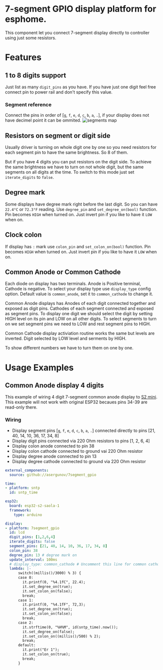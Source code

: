 # 7-segment GPIO display platform for esphome.

This component let you connect 7-segment display directly to controller using just some resistors.

# Features
## 1 to 8 digits support
Just list as many `digit_pins` as you have. If you have just one digit feel free connect pin to power rail and don't specify this value.
### Segment reference
Connect the pins in order of [`g`, `f`, `e`, `d`, `c`, `b`, `a`, `.`], if your display does not have decimel point it can be ommited. 
![segments map](https://upload.wikimedia.org/wikipedia/commons/thumb/e/ed/7_Segment_Display_with_Labeled_Segments.svg/150px-7_Segment_Display_with_Labeled_Segments.svg.png)

## Resistors on segment or digit side
Usually driver is turning on whole digit one by one so you need resistors for each segment pin to have the same brightness. So 8 of them.

But if you have 4 digits you can put resistors on the digit side. To achieve the same brightness we have to turn on not whole digit, but the same segments on all digits at the time. To switch to this mode just set `iterate_digits` to `false`.

## Degree mark
Some displays have degree mark right before the last digit. So you can have `22.4°C` or `72.3°F` reading. Use `degree_pin` and `set_degree_on(bool)` function. Pin becomes `HIGH` when turned on. Just invert pin if you like to have it `LOW` when on.

## Clock colon
If display has `:` mark use `colon_pin` and `set_colon_on(bool)` function. Pin becomes `HIGH` when turned on. Just invert pin if you like to have it `LOW` when on.

## Common Anode or Common Cathode
Each diode on display has two terminals. Anode is Positive terminal, Cathode is negative. To select your display type use `display_type` config option. Default value is `common_anode`, set it to `common_cathode` to change it.

Common Anode displays has Anodes of each digit connected together and exposed as digit pins. Cathodes of each segment connected and exposed as segment pins.
To display one digit we should select the digit by setting HIGH level on its pin and LOW on all other digits. To select segments to turn on we set segment pins we need to LOW and rest segment pins to HIGH.

Common Cathode display activiation routine works the same but levels are inverted. Digit selected by LOW level and serments by HIGH.

To show different numbers we have to turn them on one by one.

# Usage Examples

## Common Anode display 4 digits
This example of wiring 4 digit 7-segment common anode display to [S2 mini](https://www.wemos.cc/en/latest/s2/s2_mini.html). This example will not work with original ESP32 becaues pins 34-39 are read-only there.

### Wiring
* Display segment pins [`g`, `f`, `e`, `d`, `c`, `b`, `a`, `.`] connected directly to pins [21, 40, 14, 10, 36, 17, 34, 8]
* Display digit pins connected via 220 Ohm resistors to pins [1, 2, 6, 4]
* Display colon anode connected to pin 38
* Display colon cathode connected to ground vai 220 Ohm resistor
* Display degree anode connected to pin 13
* Display degree cathode connected to ground via 220 Ohm resistor

```yaml
external_components:
  source: github://asergunov/7segment_gpio

time:
- platform: sntp
  id: sntp_time

esp32:
  board: esp32-s2-saola-1
  framework:
    type: arduino

display:
- platform: 7segment_gpio
  id: lcd
  digit_pins: [1,2,6,4]
  iterate_digits: false
  segment_pins: [21, 40, 14, 10, 36, 17, 34, 8]
  colon_pin: 38
  degree_pin: 13 # degree mark on 
  update_interval: 100ms
  # display_type: common_cathode # Uncomment this line for common cathode display
  lambda: |-
      switch((millis()/3000) % 3) {
      case 0:
        it.printf(0, "%4.1fC", 22.4);
        it.set_degree_on(true);
        it.set_colon_on(false);
        break;
      case 1:
        it.printf(0, "%4.1fF", 72,3);
        it.set_degree_on(true);
        it.set_colon_on(false);
        break;
      case 2:
        it.strftime(0, "%H%M", id(sntp_time).now());
        it.set_degree_on(false);
        it.set_colon_on((millis()/500) % 2);
        break;
      default:
        it.print("Er 1");
        it.set_colon_on(true);
        break;
      }
```
